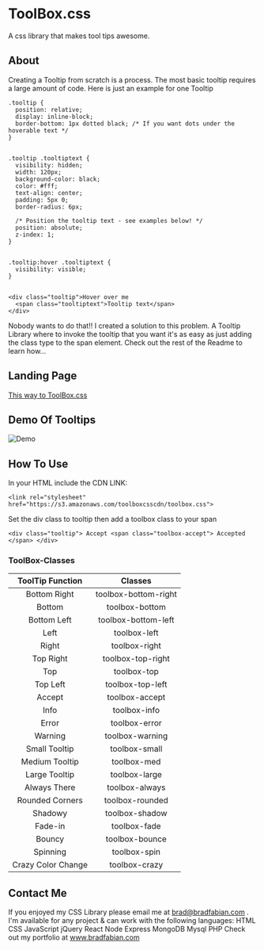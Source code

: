 # ToolBox.css
A css library that makes tool tips awesome.
## About
 Creating a Tooltip from scratch is a process. The most basic tooltip requires a large amount of code. Here is just an example for one Tooltip

``` 
.tooltip {
  position: relative;
  display: inline-block;
  border-bottom: 1px dotted black; /* If you want dots under the hoverable text */
}


.tooltip .tooltiptext {
  visibility: hidden;
  width: 120px;
  background-color: black;
  color: #fff;
  text-align: center;
  padding: 5px 0;
  border-radius: 6px;
 
  /* Position the tooltip text - see examples below! */
  position: absolute;
  z-index: 1;
}


.tooltip:hover .tooltiptext {
  visibility: visible;
}


<div class="tooltip">Hover over me
  <span class="tooltiptext">Tooltip text</span>
</div>
```


Nobody wants to do that!! I created a solution to this problem. A Tooltip Library where to invoke the tooltip that you want it's as easy as just adding the class type to the span element. Check out the rest of the Readme to learn how...

## Landing Page


[This way to ToolBox.css](https://bradfabian.github.io/toolBox.css/ "ToolBox.CSS Homepage")

## Demo Of Tooltips
![Demo](
      https://github.com/BradFabian/toolBox.css/blob/master/source/images/TooltipDemo.gif
      )

## How To Use
In your HTML include the CDN LINK:

```<link rel="stylesheet" href="https://s3.amazonaws.com/toolboxcsscdn/toolbox.css">```

Set the div class to tooltip then add a toolbox class to your span

```<div class="tooltip"> Accept <span class="toolbox-accept"> Accepted </span> </div>```


### ToolBox-Classes
| ToolTip Function      | Classes          
| :-------------------: |:-------------:| 
| Bottom Right            | toolbox-bottom-right | 
| Bottom            | toolbox-bottom     | 
| Bottom Left       | toolbox-bottom-left    |
| Left            | toolbox-left | 
| Right           | toolbox-right    | 
| Top Right      | toolbox-top-right  | 
| Top       | toolbox-top | 
| Top Left      | toolbox-top-left  | 
| Accept        | toolbox-accept | 
| Info         | toolbox-info  | 
| Error       | toolbox-error  | 
| Warning           | toolbox-warning| 
| Small Tooltip          | toolbox-small   | 
| Medium Tooltip      | toolbox-med   | 
| Large  Tooltip         | toolbox-large| 
| Always There           | toolbox-always    | 
| Rounded Corners           | toolbox-rounded   | 
| Shadowy      | toolbox-shadow   |
| Fade-in      | toolbox-fade    | 
| Bouncy        | toolbox-bounce | 
| Spinning        | toolbox-spin    | 
| Crazy Color Change      | toolbox-crazy     |        

## Contact Me

If you enjoyed my CSS Library please email me at brad@bradfabian.com . I'm available for any project & can work with the following languages:
HTML CSS JavaScript jQuery React Node Express MongoDB Mysql PHP
Check out my portfolio at www.bradfabian.com 

